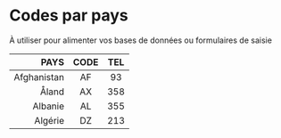 # Codes par pays

À utiliser pour alimenter vos bases de données ou formulaires de saisie

|PAYS|CODE|TEL|
|--:|:--:|:--:|
|Afghanistan|AF|93|
|Åland|AX|358|
|Albanie|AL|355|
|Algérie|DZ|213|
